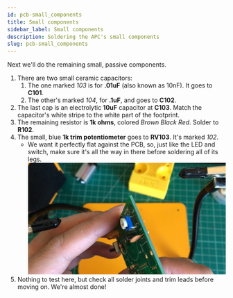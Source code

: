 ```yaml
---
id: pcb-small_components
title: Small components
sidebar_label: Small components
description: Soldering the APC's small components
slug: pcb-small_components
---
```


Next we'll do the remaining small, passive components.

1. There are two small ceramic capacitors:
   1. The one marked _103_ is for **.01uF** (also known as 10nF). It goes to **C101**.
   2. The other's marked _104_, for **.1uF**, and goes to **C102**.
2. The last cap is an electrolytic **10uF** capacitor at **C103**. Match the capacitor's white stripe to the white part of the footprint.
3. The remaining resistor is **1k ohms**, colored _Brown Black Red_. Solder to **R102**.
4. The small, blue **1k trim potentiometer** goes to **RV103**. It's marked _102_.
   - We want it perfectly flat against the PCB, so, just like the LED and switch, make sure it's all the way in there before soldering all of its legs.
     ![Volume potentiometer, flat against PCB](/img/assembly/vol-flat.jpg)
5. Nothing to test here, but check all solder joints and trim leads before moving on. We're almost done!
